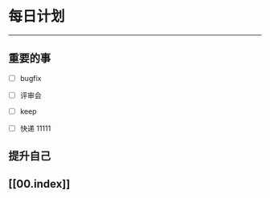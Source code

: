 
# 每日计划
---
## 重要的事

- [ ]  bugfix
- [ ]  评审会
- [ ]  keep
- [ ] 快递
      11111



## 提升自己

  



## [[00.index]]










